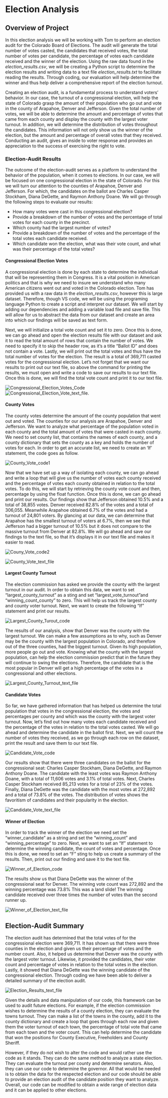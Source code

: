 # **Election Analysis**

##	Overview of Project
In this election analysis we will be working with Tom to perform an election audit for the Colorado Board of Elections. The audit will generate the total number of votes casted, the candidates that received votes, the total number of votes per candidate, the percentage of votes each candidate received and the winner of the election. Using the raw data found in the *election_results.csv*, we will be creating a Python script to determine the election results and writing data to a text file *election_results.txt* to facilitate reading the results. Through coding, our evaluation will help determine the winner and thus help deliver a comprehensive report of the election turnout. 

Creating an election audit, is a fundamental process to understand voters’ behavior. In our case, the turnout of a congressional election, will help the state of Colorado grasp the amount of their population who go out and vote in the county of Arapahoe, Denver and Jefferson. Given the total number of votes, we will be able to determine the amount and percentage of votes that came from each county and display the county with the largest voter turnout. In addition, we will determine the distribution of votes throughout the candidates. This information will not only show us the winner of the election, but the amount and percentage of overall votes that they received. Conducting an audit, gives an inside to voter response and provides an appreciation to the success of exercising the right to vote.
### Election-Audit Results
The outcome of the election-audit serves as a platform to understand the behavior of the population, when it comes to elections. In our case, we will be focused on one congressional election in the state of Colorado. For this we will turn our attention to the counties of Arapahoe, Denver and Jefferson. For which, the candidates on the ballot are Charles Casper Stockham, Diana DeGette, and Raymon Anthony Doane. We will go through the following steps to evaluate our results: 
- How many votes were cast in this congressional election?
- Provide a breakdown of the number of votes and the percentage of total votes for each county in the precinct.
- Which county had the largest number of votes?
- Provide a breakdown of the number of votes and the percentage of the total votes each candidate received.
- Which candidate won the election, what was their vote count, and what was their percentage of the total votes?
#### Congressional Election Votes
A congressional election is done by each state to determine the individual that will be representing them in Congress. It is a vital position in American politics and that is why we need to insure we understand who many American citizens went out and voted in the Colorado election. Tom has provided us with a raw data in the *election_results.csv*, however this is large dataset. Therefore, though VS code, we will be using the programing language Python to create a script and interpret our dataset. 
We will start by adding our dependencies and adding a variable load file and save file. This will allow for us to abstract the data from our dataset and create an area into which our findings will be saved as text form. 

Next, we will initialize a total vote count and set it to zero. Once this is done, we can go ahead and open the election results file with our dataset and ask it to read the total amount of rows that contain the number of votes. We need to specify it to skip the header row, as it’s a title “Ballot ID” and does not contain a vote. Lastly, we will print out the total votes and thus have the total number of votes for the election. The result is a total of 369,711 casted votes for the congressional election. Let’s not forget that we want our results to print out our text file, so above the command for printing the results, we must open and write a code to save our results to our text file. Once this is done, we will find the total vote count and print it to our text file. 

![Congressional_Election_Votes_Code](https://github.com/cynmmarin/Election_Analysis/blob/ed1f834447b55f14bb3cdcb3995d1735bea90512/Images/Congressional_Election_Votes_Code.png)  
![Congressional_Election_Vote_text_file.](https://github.com/cynmmarin/Election_Analysis/blob/ed1f834447b55f14bb3cdcb3995d1735bea90512/Images/Congressional_Election_Vote_text_file.png)

#### County Votes
The county votes determine the amount of the county population that went out and voted. The counties for our analysis are Arapahoe, Denver and Jefferson. We want to analyze what percentage of the population voted in each county and the total amount of votes that were casted in each county. We need to set county list, that contains the names of each county, and a county dictionary that sets the county as a key and holds the number of votes for each. In order to get an accurate list, we need to create an ‘If’ statement, the code goes as follow. 

![County_Vote_code1](https://github.com/cynmmarin/Election_Analysis/blob/ed1f834447b55f14bb3cdcb3995d1735bea90512/Images/County_Vote_code1.png)

Now that we have set up a way of isolating each county, we can go ahead and write a loop that will give us the number of votes each county received and the percentage of votes each county obtained in relation to the total votes. To do this, we will start by retrieving the county vote count and then, percentage by using the float function. Once this is done, we can go ahead and print our results. Our findings show that Jefferson obtained 10.5% and a total of 38,855 votes. Denver received 82.8% of the votes and a total of 306,055. Meanwhile Arapahoe obtained 6.7% of the votes and had a turnout of 24,801 voters. By glancing at our data, we can determine that Arapahoe has the smallest turnout of voters at 6.7%, then we see that Jefferson had a bigger turnout of 10.5% but it does not compare to the massive turnout from Denver at 82.8%. We will go ahead and save our findings to the text file, so that it’s displays it in our text file and makes it easier to read. 

![Couny_Vote_code2](https://github.com/cynmmarin/Election_Analysis/blob/ed1f834447b55f14bb3cdcb3995d1735bea90512/Images/Couny_Vote_code2.png)

![County_Vote_text_file](https://github.com/cynmmarin/Election_Analysis/blob/ed1f834447b55f14bb3cdcb3995d1735bea90512/Images/County_Vote_text_file.png)

#### Largest County Turnout
The election commission has asked we provide the county with the largest turnout in our audit. In order to obtain this data, we want to set “largest_county_turnout” as a sting and set “largest_vote_turnout”and “winning_count_county” to zero. This will help us track the largest county and county voter turnout. Next, we want to create the following “If” statement and print our results. 

![Largest_County_Turout_code](https://github.com/cynmmarin/Election_Analysis/blob/ed1f834447b55f14bb3cdcb3995d1735bea90512/Images/Largest_County_Turout_code.png)

The results of our analysis, show that Denver was the county with the largest turnout. We can make a few assumptions as to why, such as Denver may be the county with the largest population in Colorado, and therefore out of the three counties, had the biggest turnout. Given its high population, more people go out and vote. Knowing what the county with the largest population, can help the election commission predict that in the future they will continue to swing the elections. Therefore, the candidate that is the most popular in Denver will get a high percentage of the votes in a congressional and other elections.

![Largest_County_Turnout_text_file](https://github.com/cynmmarin/Election_Analysis/blob/ed1f834447b55f14bb3cdcb3995d1735bea90512/Images/Largest_County_Turnout_text_file.png)

#### Candidate Votes
So far, we have gathered information that has helped us determine the total population that votes in the congressional election, the votes and percentages per county and which was the county with the largest voter turnout. Now, let’s find out how many votes each candidate received and the percentage of the votes in relation to the total votes casted. We will go ahead and determine the candidate in the ballot first. Next, we will count the number of votes they received, as we go through each row on the dataset, print the result and save them to our text file.

![Candidate_Vote_code](https://github.com/cynmmarin/Election_Analysis/blob/ed1f834447b55f14bb3cdcb3995d1735bea90512/Images/Candidate_Vote_code.png)

Our results show that there were three candidates on the ballot for the congressional seat: Charles Casper Stockham, Diana DeGette, and Raymon Anthony Doane. The candidate with the least votes was Raymon Anthony Doane, with a total of 11,606 votes and 3.1% of total votes. Next, Charles Casper Stockham received 85,213 votes for a total of 23% of the votes. Finally, Diana DeGette was the candidate with the most votes at 272,892 and a total of 73.8% of the votes. The distribution of votes shows the favoritism of candidates and their popularity in the election.

![Candidate_Vote_text_file](https://github.com/cynmmarin/Election_Analysis/blob/ed1f834447b55f14bb3cdcb3995d1735bea90512/Images/Candidate_Vote_text_file.png)

#### Winner of Election
In order to track the winner of the election we need set the “winner_candidate” as a string and set the “winning_count” and “winning_percentage” to zero. Next, we want to set an “If” statement to determine the winning candidate, the count of votes and percentage. Once this is done, we need to set an “F” sting to help us create a summary of the results. Then, print out our finding and save it to the text file. 

![Winner_of_Election_code](https://github.com/cynmmarin/Election_Analysis/blob/ed1f834447b55f14bb3cdcb3995d1735bea90512/Images/Winner_of_Election_code.png)

The results show us that Diana DeGette was the winner of the congressional seat for Denver. The winning vote count was 272,892 and the winning percentage was 73.8% This was a land slide! The winning candidate received over three times the number of votes than the second runner up.   

![Winner_of_Election_text_file](https://github.com/cynmmarin/Election_Analysis/blob/ed1f834447b55f14bb3cdcb3995d1735bea90512/Images/Winner_of_Election_text_file.png)

## Election-Audit Summary
The election audit has determined that the total votes of for the congressional election were 369,711. It has shown us that there were three counties in the election and given us their percentage of votes and the number count. Also, it helped us determine that Denver was the county with the largest voter turnout. Likewise, it provided the candidates, their voter count and percentage of votes in relation to the total votes in the election. Lastly, it showed that Diana DeGette was the winning candidate of the congressional election. Through coding we have been able to deliver a detailed summary of the election audit.

![Election_Results_text_file](https://github.com/cynmmarin/Election_Analysis/blob/ed1f834447b55f14bb3cdcb3995d1735bea90512/Images/Election_Results_text_file.png)

Given the details and data manipulation of our code, this framework can be used to audit future elections. For example, if the election commission wishes to determine the results of a county election, they can evaluate the towns turnout. They can make a list of the towns in the county, add it to the county dictionary and create a loop that goes through each row and given them the voter turnout of each town, the percentage of total vote that came from each town and the voter count. This can help determine the candidate that won the positions for County Executive, Freeholders and County Sheriff. 

However, if they do not wish to alter the code and would rather use the code as it stands. They can do the same method to analyze a state election. They can evaluate the turnout per county and determine senators. Also, they can use our code to determine the governor. All that would be needed is to obtain the data for the respected election and our code should be able to provide an election audit of the candidate position they want to analyze. Overall, our code can be modified to obtain a wide range of election data and it can be applied to other elections. 


